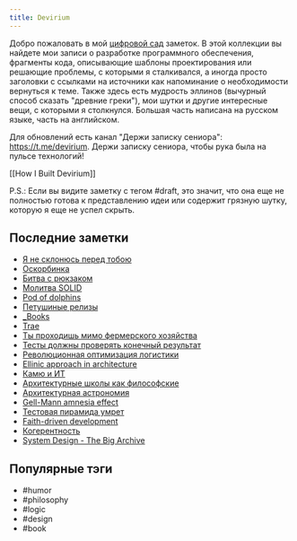 ```yaml
---
title: Devirium
---
```


Добро пожаловать в мой [цифровой сад](https://maggieappleton.com/garden-history) заметок. В этой коллекции вы найдете мои записи о разработке программного обеспечения, фрагменты кода, описывающие шаблоны проектирования или решающие проблемы, с которыми я сталкивался, а иногда просто заголовки с ссылками на источники как напоминание о необходимости вернуться к теме. Также здесь есть мудрость эллинов (вычурный способ сказать "древние греки"), мои шутки и другие интересные вещи, с которыми я столкнулся. Большая часть написана на русском языке, часть на английском.

Для обновлений есть канал "Держи записку сениора": https://t.me/devirium. Держи записку сениора, чтобы рука была на пульсе технологий!

[[How I Built Devirium]]

P.S.: Если вы видите заметку с тегом #draft, это значит, что она еще не полностью готова к представлению идеи или содержит грязную шутку, которую я еще не успел скрыть.

## Последние заметки
- [Я не склонюсь перед тобою](2025-04/Я-не-склонюсь-перед-тобою.md)
- [Оскорбинка](2025-04/Оскорбинка.md)
- [Битва с рюкзаком](2025-04/Битва-с-рюкзаком.md)
- [Молитва SOLID](2025-04/Молитва-SOLID.md)
- [Pod of dolphins](2025-04/Pod-of-dolphins.md)
- [Петушиные релизы](2025-04/Петушиные-релизы.md)
- [_Books](_Books.md)
- [Trae](2025-04/Trae.md)
- [Ты проходишь мимо фермерского хозяйства](2025-04/Ты-проходишь-мимо-фермерского-хозяйства.md)
- [Тесты должны проверять конечный результат](2025-04/Тесты-должны-проверять-конечный-результат.md)
- [Революционная оптимизация логистики](2025-04/Революционная-оптимизация-логистики.md)
- [Ellinic approach in architecture](2025-04/Ellinic-approach-in-architecture.md)
- [Камю и ИТ](2024/2024-04/Камю-и-ИТ.md)
- [Архитектурные школы как философские](2025-04/Архитектурные-школы-как-философские.md)
- [Архитектурная астрономия](2025-04/Архитектурная-астрономия.md)
- [Gell-Mann amnesia effect](2025/2025-03/Gell-Mann-amnesia-effect.md)
- [Тестовая пирамида умрет](2025/2025-03/Тестовая-пирамида-умрет.md)
- [Faith-driven development](2025/2025-03/Faith-driven-development.md)
- [Когерентность](2025/2025-03/Когерентность.md)
- [ System Design - The Big Archive](2025/2025-03/-System-Design---The-Big-Archive.md)


## Популярные тэги
- #humor
- #philosophy
- #logic
- #design
- #book
